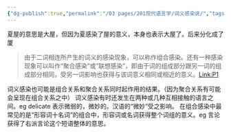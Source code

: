 ```yaml
---
{"dg-publish":true,"permalink":"/03 pages/201现代语言学/词义感染说/","tags":["语言学"],"created":"2024-11-30T21:03:02.799+08:00","updated":"2025-03-02T15:02:29.032+08:00"}
---
```


夏屋的意思是大屋，但因为夏感染了屋的意义，本身也表示大屋了。后来分化成了厦
>由于二词相连所产生的词义的感染现象，可以称作组合感染。还有一种感染现象可以叫作“聚合感染”或“联想感染”，即由于词的组成部分跟另一词的组成部分相同，受另一词影响也获得与该词意义相同或相近的意义。[Link:P1](zotero://open-pdf/library/items/RRF82PDZ?page=1&annotation=RDSBSJHZ)

词义感染也可能是组合关系和聚合关系同时起作用的结果。（因为聚合关系有可能会呈现在组合关系之中）
词义感染有时还发生在两种或几种互相接触的语言之间。eg delicate 表示微弱的，微妙的。汉语的“微妙”受之影响。
在组合感染中最常见的是“形容词十名词”的组合中，形容词或名词获得整个词组的意义。eg 言论获得了右派言论这个短语整体的意思。